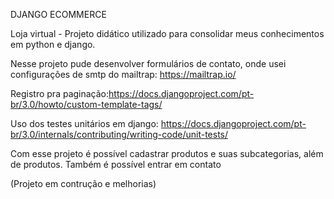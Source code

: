 DJANGO ECOMMERCE

Loja virtual - Projeto didático utilizado para consolidar meus conhecimentos em python e django.

Nesse projeto pude desenvolver formulários de contato, onde usei configurações de smtp do mailtrap: https://mailtrap.io/

Registro pra paginação:https://docs.djangoproject.com/pt-br/3.0/howto/custom-template-tags/ 

Uso dos testes unitários em django: https://docs.djangoproject.com/pt-br/3.0/internals/contributing/writing-code/unit-tests/

Com esse projeto é possível cadastrar produtos e suas subcategorias, além de produtos. Também é possível entrar em contato

(Projeto em contrução e melhorias)
